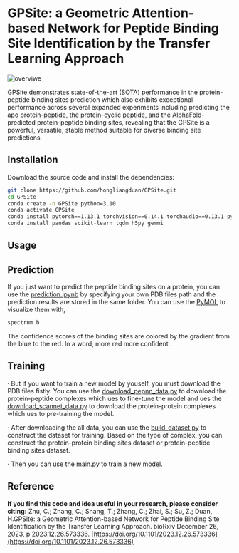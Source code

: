 # GPSite: a Geometric Attention-based Network for Peptide Binding Site Identification by the Transfer Learning Approach

![overviwe](util/overview.png)

GPSite demonstrates state-of-the-art (SOTA) performance in the protein-peptide binding sites prediction which also exhibits exceptional performance across several expanded experiments including predicting the apo protein-peptide, the protein-cyclic peptide, and the AlphaFold-predicted protein-peptide binding sites, revealing that the GPSite is a powerful, versatile, stable method suitable for diverse binding site predictions

## Installation

Download the source code and install the dependencies:

```bash
git clone https://github.com/hongliangduan/GPSite.git
cd GPSite
conda create -n GPSite python=3.10
conda activate GPSite
conda install pytorch==1.13.1 torchvision==0.14.1 torchaudio==0.13.1 pytorch-cuda=11.7 -c pytorch -c nvidia
conda install pandas scikit-learn tqdm h5py gemmi 
```

## Usage

## Prediction

If you just want to predict the peptide binding sites on a protein, you can use the [prediction.ipynb](prediction.ipynb) by specifying your own PDB files path and the prediction results are stored in the same folder. You can use the [PyMOL](https://pymol.org) to visualize them with,

```bash
spectrum b
```

The confidence scores of the binding sites are colored by the gradient from the blue to the red. In a word, more red more confident.

## Training

· But if you want to train a new model by youself, you must download the PDB files fistly. You can use the [download_pepnn_data.py](download_pepnn_data.py) to download the protein-peptide complexes which ues to fine-tune the model and ues the [download_scannet_data.py](download_scannet_data.py) to download the protein-protein complexes which ues to pre-training the model.

· After downloading the all data, you can use the [build_dataset.py](build_dataset.py) to construct the dataset for training. Based on the type of complex, you can construct the protein-protein binding sites dataset or protein-peptide binding sites dataset.

· Then you can use the [main.py](main.py) to train a new model.

## Reference

**If you find this code and idea useful in your research, please consider citing:**
Zhu, C.; Zhang, C.; Shang, T.; Zhang, C.; Zhai, S.; Su, Z.; Duan, H.GPSite: a Geometric Attention-based Network for Peptide Binding Site Identification by the Transfer Learning Approach. bioRxiv December 26, 2023, p 2023.12.26.573336. [https://doi.org/10.1101/2023.12.26.573336](https://doi.org/10.1101/2023.12.26.573336)
